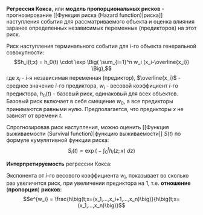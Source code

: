 **Регрессия Кокса**, или **модель пропорциональных рисков** - прогнозирование [[Функция риска (Hazard function)|риска]] наступления события для рассматриваемого объекта и оценка влияния заранее определенных независимых переменных (предикторов) на этот риск.

Риск наступления терминального события для $i$-го объекта генеральной совокупности:
$$h_i(t;x) = h_0(t) \cdot \exp \Big( \sum_{i=1}^n w_i (x_i-\overline{x_i}) \Big),$$где $x_i$ - $i$-я независимая переменная (предиктор), $\overline{x_i}$ - среднее значение $i$-го предиктора, $w_i$ - весовой коэффициент $i$-го предиктора, $h_0(t)$ - базовый риск, одинаковый для всех объектов. Базовый риск включает в себя смещение $w_0$, а все предикторы принимаются равными нулю. Предполагается, что предикторы $x$ не зависят от времени $t$.

Спрогнозировав риск наступления, можно оценить [[Функция выживаемости (Survival function)|функцию выживаемости]] $S(t)$ по формуле кумулятивной функции риска:$$S_i(t)=\exp \Big( -\int_0^t h_i(z;x)\ dz \Big)$$

**Интерпретируемость** регрессии Кокса:

Экспонента от $i$-го весового коэффициента $w_i$, показывает во сколько раз увеличится риск, при увеличении предиктора на $1$, т.е. **отношение** (**пропорция**) **рисков**:$$e^{w_i} = \frac{h\big(t;x=(x_1,...,x_i+1,...,x_n)\big)}{h\big(t;x=(x_1,...,x_n)\big)}$$